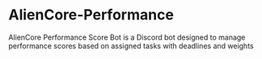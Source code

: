 # AlienCore-Performance
AlienCore Performance Score Bot is a Discord bot designed to manage performance scores based on assigned tasks with deadlines and weights
